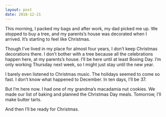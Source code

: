 ```yaml
---
layout: post
date: 2018-12-21
---
```


This morning, I packed my bags and after work, my dad picked me up. We stopped to buy a tree, and my parents’s house was decorated when I arrived. It’s starting to feel like Christmas. 

Though I’ve lived in my place for almost four years, I don’t keep Christmas decorations there. I don’t bother with a tree because all the celebrations happen here, at my parents’s house. I’ll be here until at least Boxing Day. I’m only working Thursday next week, so I might just stay until the new year. 

I barely even listened to Christmas music. The holidays seemed to come so fast. I don’t know what happened to December. In ten days, I’ll be 37. 

But I’m here now. I had one of my grandma’s macadamia nut cookies. We made our list of baking and planned the Christmas Day meals. Tomorrow, I’ll make butter tarts. 

And then I’ll be ready for Christmas. 
